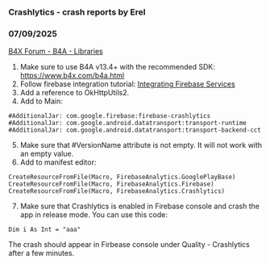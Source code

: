 ### Crashlytics - crash reports by Erel
### 07/09/2025
[B4X Forum - B4A - Libraries](https://www.b4x.com/android/forum/threads/87510/)

1. Make sure to use B4A v13.4+ with the recommended SDK: <https://www.b4x.com/b4a.html>
2. Follow firebase integration tutorial: [Integrating Firebase Services](https://www.b4x.com/android/forum/threads/67692/#content)
3. Add a reference to OkHttpUtils2.
4. Add to Main:

```B4X
#AdditionalJar: com.google.firebase:firebase-crashlytics  
#AdditionalJar: com.google.android.datatransport:transport-runtime  
#AdditionalJar: com.google.android.datatransport:transport-backend-cct
```

5. Make sure that #VersionName attribute is not empty. It will not work with an empty value.
6. Add to manifest editor:

```B4X
CreateResourceFromFile(Macro, FirebaseAnalytics.GooglePlayBase)  
CreateResourceFromFile(Macro, FirebaseAnalytics.Firebase)  
CreateResourceFromFile(Macro, FirebaseAnalytics.Crashlytics)
```

7. Make sure that Crashlytics is enabled in Firebase console and crash the app in release mode. You can use this code:

```B4X
Dim i As Int = "aaa"
```


The crash should appear in Firbease console under Quality - Crashlytics after a few minutes.